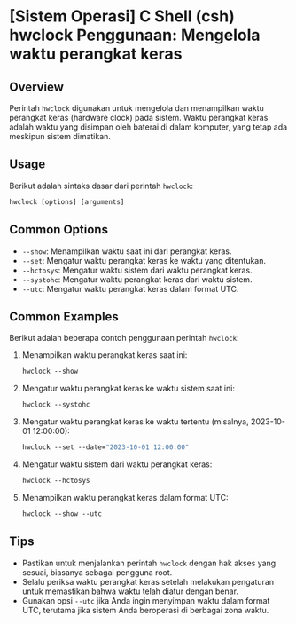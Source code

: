 # [Sistem Operasi] C Shell (csh) hwclock Penggunaan: Mengelola waktu perangkat keras

## Overview
Perintah `hwclock` digunakan untuk mengelola dan menampilkan waktu perangkat keras (hardware clock) pada sistem. Waktu perangkat keras adalah waktu yang disimpan oleh baterai di dalam komputer, yang tetap ada meskipun sistem dimatikan.

## Usage
Berikut adalah sintaks dasar dari perintah `hwclock`:

```csh
hwclock [options] [arguments]
```

## Common Options
- `--show`: Menampilkan waktu saat ini dari perangkat keras.
- `--set`: Mengatur waktu perangkat keras ke waktu yang ditentukan.
- `--hctosys`: Mengatur waktu sistem dari waktu perangkat keras.
- `--systohc`: Mengatur waktu perangkat keras dari waktu sistem.
- `--utc`: Mengatur waktu perangkat keras dalam format UTC.

## Common Examples
Berikut adalah beberapa contoh penggunaan perintah `hwclock`:

1. Menampilkan waktu perangkat keras saat ini:
   ```csh
   hwclock --show
   ```

2. Mengatur waktu perangkat keras ke waktu sistem saat ini:
   ```csh
   hwclock --systohc
   ```

3. Mengatur waktu perangkat keras ke waktu tertentu (misalnya, 2023-10-01 12:00:00):
   ```csh
   hwclock --set --date="2023-10-01 12:00:00"
   ```

4. Mengatur waktu sistem dari waktu perangkat keras:
   ```csh
   hwclock --hctosys
   ```

5. Menampilkan waktu perangkat keras dalam format UTC:
   ```csh
   hwclock --show --utc
   ```

## Tips
- Pastikan untuk menjalankan perintah `hwclock` dengan hak akses yang sesuai, biasanya sebagai pengguna root.
- Selalu periksa waktu perangkat keras setelah melakukan pengaturan untuk memastikan bahwa waktu telah diatur dengan benar.
- Gunakan opsi `--utc` jika Anda ingin menyimpan waktu dalam format UTC, terutama jika sistem Anda beroperasi di berbagai zona waktu.